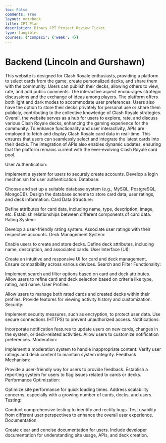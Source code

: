 ```yaml
---
toc: False
comments: True
layout: notebook
title: CPT Plan
description: Binary CPT Project Review Ticket
type: tangibles
courses: {'compsci': {'week': 4}}
---
```


# Backend (Lincoln and Gurshawn)

This website is designed for Clash Royale enthusiasts, providing a platform to select cards from the game, create personalized decks, and share them with the community. Users can publish their decks, allowing others to view, rate, and add public comments. The interactive aspect encourages strategic discussions and the exchange of ideas among players. The platform offers both light and dark modes to accommodate user preferences. Users also have the option to store their decks privately for personal use or share them publicly, contributing to the collective knowledge of Clash Royale strategies. Overall, the website serves as a hub for users to explore, rate, and discuss various Clash Royale decks, enhancing the gaming experience for the community. To enhance functionality and user interactivity, APIs are employed to fetch and display Clash Royale card data in real-time. This ensures that users can seamlessly select and integrate the latest cards into their decks. The integration of APIs also enables dynamic updates, ensuring that the platform remains current with the ever-evolving Clash Royale card pool.

User Authentication:

Implement a system for users to securely create accounts.
Develop a login mechanism for user authentication.
Database:

Choose and set up a suitable database system (e.g., MySQL, PostgreSQL, MongoDB).
Design the database schema to store card data, user ratings, and deck information.
Card Data Structure:

Define attributes for card data, including name, type, description, image, etc.
Establish relationships between different components of card data.
Rating System:

Develop a user-friendly rating system.
Associate user ratings with their respective accounts.
Deck Management System:

Enable users to create and store decks.
Define deck attributes, including name, description, and associated cards.
User Interface (UI):

Create an intuitive and responsive UI for card and deck management.
Ensure compatibility across various devices.
Search and Filter Functionality:

Implement search and filter options based on card and deck attributes.
Allow users to refine card and deck selection based on criteria like type, rating, and name.
User Profiles:

Allow users to manage both rated cards and created decks within their profiles.
Provide features for viewing activity history and customization.
Security:

Implement security measures, such as encryption, to protect user data.
Use secure connections (HTTPS) to prevent unauthorized access.
Notifications:

Incorporate notification features to update users on new cards, changes in the system, or deck-related activities.
Allow users to customize notification preferences.
Moderation:

Implement a moderation system to handle inappropriate content.
Verify user ratings and deck content to maintain system integrity.
Feedback Mechanism:

Provide a user-friendly way for users to provide feedback.
Establish a reporting system for users to flag issues related to cards or decks.
Performance Optimization:

Optimize site performance for quick loading times.
Address scalability concerns, especially with a growing number of cards, decks, and users.
Testing:

Conduct comprehensive testing to identify and rectify bugs.
Test usability from different user perspectives to enhance the overall user experience.
Documentation:

Create clear and concise documentation for users.
Include developer documentation for understanding site usage, APIs, and deck creation.